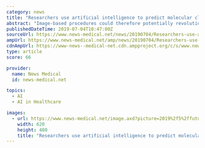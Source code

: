 ```yaml
---
category: news
title: "Researchers use artificial intelligence to predict molecular classification of colorectal cancer"
abstract: "Image-based procedures could therefore potentially revolutionize personalized therapy in colorectal cancer. Yet in order to use the new technology, the histological slides need to be appropriately prepared: \"to use artificial intelligence for tumor ..."
publishedDateTime: 2019-07-04T10:47:00Z
sourceUrl: https://www.news-medical.net/news/20190704/Researchers-use-artificial-intelligence-to-predict-molecular-classification-of-colorectal-cancer.aspx
ampUrl: https://www.news-medical.net/amp/news/20190704/Researchers-use-artificial-intelligence-to-predict-molecular-classification-of-colorectal-cancer.aspx
cdnAmpUrl: https://www-news--medical-net.cdn.ampproject.org/c/s/www.news-medical.net/amp/news/20190704/Researchers-use-artificial-intelligence-to-predict-molecular-classification-of-colorectal-cancer.aspx
type: article
score: 66

provider:
  name: News Medical
  id: news-medical.net

topics:
  - AI
  - AI in Healthcare

images:
  - url: https://www.news-medical.net/image.axd?picture=2019%2f5%2ffuturistic_techno_design_on_background_of_supercomputer_data_center_-_Image_-_Timofeev_Vladimir_M1_402c068791b640469e416c4f55d84afe-620x480.jpg
    width: 620
    height: 480
    title: "Researchers use artificial intelligence to predict molecular classification of colorectal cancer"
---
```

